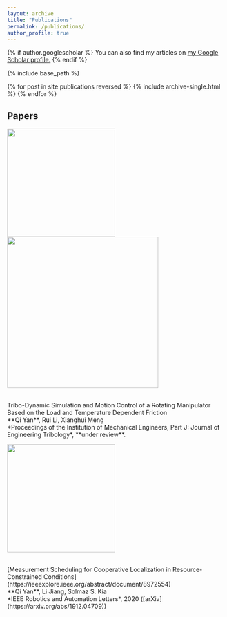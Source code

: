 ```yaml
---
layout: archive
title: "Publications"
permalink: /publications/
author_profile: true
---
```


{% if author.googlescholar %}
  You can also find my articles on <u><a href="{{author.googlescholar}}">my Google Scholar profile</a>.</u>
{% endif %}

{% include base_path %}

{% for post in site.publications reversed %}
  {% include archive-single.html %}
{% endfor %}

## Papers
<p float='left'>
	<img src="https://qiyan98.github.io/images/JET2020_0.png" width="250"/> 
	<img src="https://qiyan98.github.io/images/JET2020_1.png" width="350"/>
</p>
<br/>
Tribo-Dynamic Simulation and Motion Control of a Rotating Manipulator Based on the Load and Temperature Dependent Friction
<br/>
**Qi Yan**, Rui Li, Xianghui Meng
<br/>
*Proceedings of the Institution of Mechanical Engineers, Part J: Journal of Engineering Tribology*, **under review**.




<p float='left'>
	<img src="https://qiyan98.github.io/images/RAL2020.png" width="250"/>
</p>
<br/>
[Measurement Scheduling for Cooperative Localization in Resource-Constrained Conditions](https://ieeexplore.ieee.org/abstract/document/8972554)
<br/>
**Qi Yan**, Li Jiang, Solmaz S. Kia
<br/>
*IEEE Robotics and Automation Letters*, 2020 ([arXiv](https://arxiv.org/abs/1912.04709))
<br/>